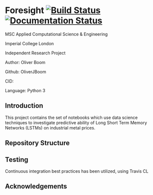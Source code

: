 # Foresight [![Build Status](https://travis-ci.com/msc-acse/acse-9-independent-research-project-OliverJBoom.svg?branch=master)](https://travis-ci.com/msc-acse/acse-9-independent-research-project-OliverJBoom) [![Documentation Status](https://readthedocs.org/projects/industrial-metals-forecaster/badge/?version=latest)](https://industrial-metals-forecaster.readthedocs.io/en/latest/?badge=latest)

MSC Applied Computational Science & Engineering

Imperial College London

Independent Research Project

Author: Oliver Boom

Github: OliverJBoom

CID: 

Language: Python 3

## Introduction

This project contains the set of notebooks which use data science techniques to investigate predictive ability of Long Short Term Memory Networks (LSTMs) on industrial metal prices.

## Repository Structure

## Testing

Continuous integration best practices has been utilized, using Travis CL

## Acknowledgements


